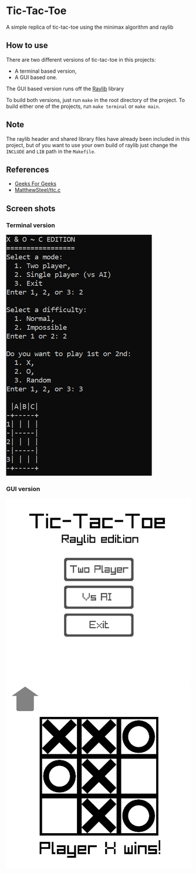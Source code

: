 # Tic-Tac-Toe
 A simple replica of tic-tac-toe using the minimax algorithm and raylib

## How to use
 There are two different versions of tic-tac-toe in this projects:  
 - A terminal based version,
 - A GUI based one.

 The GUI based version runs off the [Raylib](https://www.raylib.com) library  

 To build both versions, just run `make` in the root directory of the project. To build either one of the projects, run `make terminal` or `make main`.  

## Note
The raylib header and shared library files have already been included in this project, but of you want to use your own build of raylib just change the `INCLUDE` and `LIB` path in the `Makefile`.  

## References
- [Geeks For Geeks](https://www.geeksforgeeks.org/minimax-algorithm-in-game-theory-set-1-introduction/)  
- [MatthewSteel/ttc.c](https://gist.github.com/MatthewSteel/3158579)

## Screen shots
### Terminal version
![terminal](https://github.com/BrickSigma/Tic-Tac-Toe-Minimax/blob/main/images/terminal.png?raw=true)  
  
### GUI version
![home screen](https://github.com/BrickSigma/Tic-Tac-Toe-Minimax/blob/main/images/home_screen.png?raw=true)  
![game screen](https://github.com/BrickSigma/Tic-Tac-Toe-Minimax/blob/main/images/game_screen.png?raw=true) 
